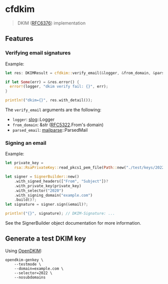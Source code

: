 # cfdkim

> DKIM ([RFC6376]) implementation

## Features

### Verifying email signatures

Example:
```rust
let res: DKIMResult = cfdkim::verify_email(&logger, &from_domain, &parsed_email).await?;

if let Some(err) = &res.error() {
  error!(logger, "dkim verify fail: {}", err);
}

println!("dkim={}", res.with_detail());
```

The `verify_email` arguments are the following:
- `logger`: [slog]::Logger
- `from_domain`: &str ([RFC5322].From's domain)
- `parsed_email`: [mailparse]::ParsedMail

### Signing an email

Example:
```rust
let private_key =
    rsa::RsaPrivateKey::read_pkcs1_pem_file(Path::new("./test/keys/2022.private"))?;

let signer = SignerBuilder::new()
    .with_signed_headers(["From", "Subject"])?
    .with_private_key(private_key)
    .with_selector("2020")
    .with_signing_domain("example.com")
    .build()?;
let signature = signer.sign(&email)?;

println!("{}", signature); // DKIM-Signature: ...
```

See the SignerBuilder object documentation for more information.

## Generate a test DKIM key

Using [OpenDKIM]:
```
opendkim-genkey \
    --testmode \
    --domain=example.com \
    --selector=2022 \
    --nosubdomains
```

[RFC5322]: https://datatracker.ietf.org/doc/html/rfc5322
[RFC6376]: https://datatracker.ietf.org/doc/html/rfc6376
[slog]: https://crates.io/crates/slog
[mailparse]: https://crates.io/crates/mailparse
[OpenDKIM]: http://www.opendkim.org/
